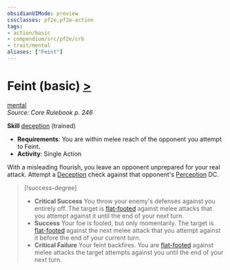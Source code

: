 ```yaml
---
obsidianUIMode: preview
cssclasses: pf2e,pf2e-action
tags:
- action/basic
- compendium/src/pf2e/crb
- trait/mental
aliases: ["Feint"]
---
```

# Feint (basic) [>](rules/core-rulebook/chapter-9-playing-the-game.md#Actions "Single Action")
[mental](rules/traits/mental.md "Mental Effect Trait")  
*Source: Core Rulebook p. 246*  

**Skill** [deception](compendium/skills.md#Deception) (trained)
- **Requirements**: You are within melee reach of the opponent you attempt to Feint.
- **Activity**: Single Action

With a misleading flourish, you leave an opponent unprepared for your real attack. Attempt a [Deception](compendium/skills.md#Deception) check against that opponent's [Perception](compendium/skills.md#Perception) DC.

> [!success-degree] 
> - **Critical Success** You throw your enemy's defenses against you entirely off. The target is [flat-footed](rules/conditions.md#Flat-footed) against melee attacks that you attempt against it until the end of your next turn.
> - **Success** Your foe is fooled, but only momentarily. The target is [flat-footed](rules/conditions.md#Flat-footed) against the next melee attack that you attempt against it before the end of your current turn.
> - **Critical Failure** Your feint backfires. You are [flat-footed](rules/conditions.md#Flat-footed) against melee attacks the target attempts against you until the end of your next turn.